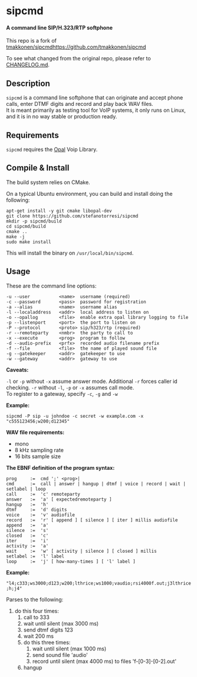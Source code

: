 # sipcmd
#### A command line SIP/H.323/RTP softphone
  
This repo is a fork of [tmakkonen/sipcmd]()https://github.com/tmakkonen/sipcmd 

To see what changed from the original repo, please refer to [CHANGELOG.md](CHANGELOG.md).

## Description

`sipcmd` is a command line softphone that can originate and accept phone calls, enter DTMF digits and record and play back WAV files.  
It is meant primarily as testing tool for VoIP systems, it only runs on Linux, and it is in no way stable or production ready.  

## Requirements

`sipcmd` requires the [Opal](http://wiki.opalvoip.org/) Voip Library.

## Compile & Install

The build system relies on CMake.

On a typical Ubuntu environment, you can build and install doing the following:

```shell
apt-get install -y git cmake libopal-dev 
git clone https://github.com/stefanotorresi/sipcmd
mkdir -p sipcmd/build
cd sipcmd/build
cmake ..
make -j
sudo make install
```

This will install the binary on `/usr/local/bin/sipcmd`.  

## Usage

These are the command line options:

```
-u --user           <name>  username (required)
-c --password       <pass>  password for registration
-a --alias          <name>  username alias
-l --localaddress   <addr>  local address to listen on
-o --opallog        <file>  enable extra opal library logging to file
-p --listenport     <port>  the port to listen on
-P --protocol       <proto> sip/h323/rtp (required)
-r --remoteparty    <nmbr>  the party to call to
-x --execute        <prog>  program to follow
-d --audio-prefix   <prfx>  recorded audio filename prefix
-f --file           <file>  the name of played sound file
-g --gatekeeper     <addr>  gatekeeper to use
-w --gateway        <addr>  gateway to use
```

**Caveats:**
  
`-l` or `-p` without `-x` assume answer mode. Additional `-r` forces caller id checking. `-r` without `-l`, `-p` or `-x` assumes call mode.  
To register to a gateway, specify `-c`, `-g` and `-w`
  
**Example:**

`sipcmd -P sip -u johndoe -c secret -w example.com -x "c555123456;w200;d12345"`

**WAV file requirements:**
  
*   mono
*   8 kHz sampling rate
*   16 bits sample size

**The EBNF definition of the program syntax:**

```
prog	 :=  cmd ';' <prog>|
cmd	     :=  call | answer | hangup | dtmf | voice | record | wait | setlabel | loop
call	 :=  'c' remoteparty
answer	 :=  'a' [ expectedremoteparty ]
hangup	 :=  'h'
dtmf	 :=  'd' digits
voice	 :=  'v' audiofile
record	 :=  'r' [ append ] [ silence ] [ iter ] millis audiofile
append	 :=  'a'
silence	 :=  's'
closed   :=  'c'
iter     :=  'i'
activity :=  'a'
wait	 :=  'w' [ activity | silence ] [ closed ] millis
setlabel :=  'l' label
loop	 :=  'j' [ how-many-times ] [ 'l' label ]
```

**Example:**  

`"l4;c333;ws3000;d123;w200;lthrice;ws1000;vaudio;rsi4000f.out;j3lthrice;h;j4"`  

Parses to the following:

1.  do this four times:
    1.  call to 333
    2.  wait until silent (max 3000 ms)
    3.  send dtmf digits 123
    4.  wait 200 ms
    5.  do this three times:
        1.  wait until silent (max 1000 ms)
        2.  send sound file 'audio'
        3.  record until silent (max 4000 ms) to files 'f-[0-3]-[0-2].out'
    6.  hangup
